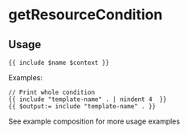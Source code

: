 # getResourceCondition

## Usage

```golang
{{ include $name $context }}
```

Examples:

```golang
// Print whole condition
{{ include "template-name" . | nindent 4  }}
{{ $output:= include "template-name" . }}

```

See example composition for more usage examples